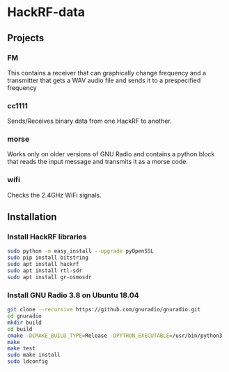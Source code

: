 # HackRF-data

## Projects
### FM
This contains a receiver that can graphically change frequency and a transmitter that gets a WAV audio file and sends it to a prespecified frequency

### cc1111
Sends/Receives binary data from one HackRF to another.

### morse
Works only on older versions of GNU Radio and contains a python block that reads the input message and transmits it as a morse code.

### wifi
Checks the 2.4GHz WiFi signals. 

## Installation

### Install HackRF libraries
```bash
sudo python -m easy_install --upgrade pyOpenSSL
sudo pip install bitstring
sudo apt install hackrf
sudo apt install rtl-sdr
sudo apt install gr-osmosdr
```

### Install GNU Radio 3.8 on Ubuntu 18.04
```bash
git clone --recursive https://github.com/gnuradio/gnuradio.git
cd gnuradio
mkdir build
cd build
cmake -DCMAKE_BUILD_TYPE=Release -DPYTHON_EXECUTABLE=/usr/bin/python3 ../
make
make test
sudo make install
sudo ldconfig
```

